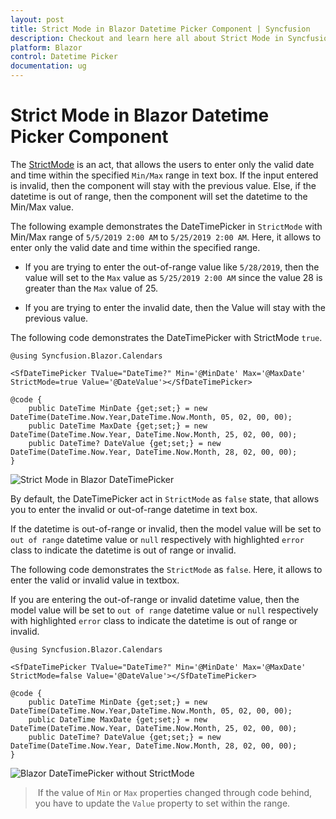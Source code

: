 ```yaml
---
layout: post
title: Strict Mode in Blazor Datetime Picker Component | Syncfusion
description: Checkout and learn here all about Strict Mode in Syncfusion Blazor Datetime Picker component and more.
platform: Blazor
control: Datetime Picker 
documentation: ug
---
```


# Strict Mode in Blazor Datetime Picker Component

The [StrictMode](https://help.syncfusion.com/cr/blazor/Syncfusion.Blazor.Calendars.SfDateTimePicker-1.html#Syncfusion_Blazor_Calendars_SfDateTimePicker_1_StrictMode) is an act, that allows the users to enter only the valid date and time within the specified `Min/Max` range in text box. If the input entered is invalid, then the component will stay with the previous value. Else, if the datetime is out of range, then the component will set the datetime to the Min/Max value.

The following example demonstrates the DateTimePicker in `StrictMode` with Min/Max range of `5/5/2019 2:00 AM` to `5/25/2019 2:00 AM`. Here, it allows to enter only the valid date and time within the specified range.

* If you are trying to enter the out-of-range value like `5/28/2019`, then the value will set to the `Max` value as `5/25/2019 2:00 AM` since the value 28 is greater than the `Max` value of 25.

* If you are trying to enter the invalid date, then the Value will stay with the previous value.

The following code demonstrates the DateTimePicker with StrictMode `true`.

```cshtml
@using Syncfusion.Blazor.Calendars

<SfDateTimePicker TValue="DateTime?" Min='@MinDate' Max='@MaxDate' StrictMode=true Value='@DateValue'></SfDateTimePicker>

@code {
    public DateTime MinDate {get;set;} = new DateTime(DateTime.Now.Year,DateTime.Now.Month, 05, 02, 00, 00);
    public DateTime MaxDate {get;set;} = new DateTime(DateTime.Now.Year, DateTime.Now.Month, 25, 02, 00, 00);
    public DateTime? DateValue {get;set;} = new DateTime(DateTime.Now.Year, DateTime.Now.Month, 28, 02, 00, 00);
}
```

![Strict Mode in Blazor DateTimePicker](./images/blazor-datetimepicker-strictmode.png)

By default, the DateTimePicker act in `StrictMode` as `false` state, that allows you to enter the invalid or out-of-range datetime in text box.

If the datetime is out-of-range or invalid, then the model value will be set to `out of range` datetime value or `null` respectively with highlighted `error` class to indicate the datetime is out of range or invalid.

The following code demonstrates the `StrictMode` as `false`. Here, it allows to enter the valid or invalid value in textbox.

If you are entering the out-of-range or invalid datetime value, then the model value will be set to `out of range` datetime value or `null` respectively with highlighted `error` class to indicate the datetime is out of range or invalid.

```cshtml
@using Syncfusion.Blazor.Calendars

<SfDateTimePicker TValue="DateTime?" Min='@MinDate' Max='@MaxDate' StrictMode=false Value='@DateValue'></SfDateTimePicker>

@code {
    public DateTime MinDate {get;set;} = new DateTime(DateTime.Now.Year,DateTime.Now.Month, 05, 02, 00, 00);
    public DateTime MaxDate {get;set;} = new DateTime(DateTime.Now.Year, DateTime.Now.Month, 25, 02, 00, 00);
    public DateTime? DateValue {get;set;} = new DateTime(DateTime.Now.Year, DateTime.Now.Month, 28, 02, 00, 00);
}
```



![Blazor DateTimePicker without StrictMode](./images/blazor-datetimepicker-without-strictmode.png)

> If the value of `Min` or `Max` properties changed through code behind, you have to update the `Value` property to set within the range.
